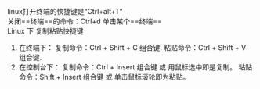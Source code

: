 linux打开终端的快捷键是“Ctrl+alt+T”  
关闭==终端==的命令：Ctrl+d 单击某个==终端==  
Linux 下 复制粘贴快捷键  
1. 在终端下： 复制命令：Ctrl + Shift + C 组合键. 粘贴命令：Ctrl + Shift + V 组合键.  
2. 在控制台下： 复制命令：Ctrl + Insert 组合键 或 用鼠标选中即是复制。 粘贴命令：Shift + Insert 组合键 或 单击鼠标滚轮即为粘贴。